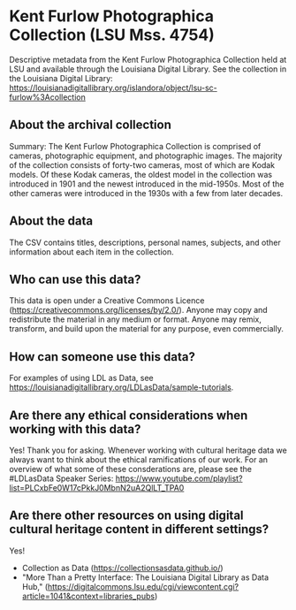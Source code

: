 # Kent Furlow Photographica Collection (LSU Mss. 4754)
Descriptive metadata from the Kent Furlow Photographica Collection held at LSU and available through the Louisiana Digital Library. See the collection in the Louisiana Digital Library: https://louisianadigitallibrary.org/islandora/object/lsu-sc-furlow%3Acollection

## About the archival collection
Summary: The Kent Furlow Photographica Collection is comprised of cameras, photographic equipment, and photographic images. The majority of the collection consists of forty-two cameras, most of which are Kodak models. Of these Kodak cameras, the oldest model in the collection was introduced in 1901 and the newest introduced in the mid-1950s. Most of the other cameras were introduced in the 1930s with a few from later decades.

## About the data 
The CSV contains titles, descriptions, personal names, subjects, and other information about each item in the collection. 

## Who can use this data? 
This data is open under a Creative Commons Licence (https://creativecommons.org/licenses/by/2.0/). Anyone may copy and redistribute the material in any medium or format. Anyone may remix, transform, and build upon the material for any purpose, even commercially.

## How can someone use this data?
For examples of using LDL as Data, see https://louisianadigitallibrary.org/LDLasData/sample-tutorials.

## Are there any ethical considerations when working with this data?
Yes! Thank you for asking. Whenever working with cultural heritage data we always want to think about the ethical ramifications of our work. For an overview of what some of these consderations are, please see the #LDLasData Speaker Series: https://www.youtube.com/playlist?list=PLCxbFe0W17cPkkJ0MbnN2uA2QlLT_TPA0

## Are there other resources on using digital cultural heritage content in different settings?
Yes!  
- Collection as Data (https://collectionsasdata.github.io/) 
- "More Than a Pretty Interface: The Louisiana Digital Library as Data Hub," (https://digitalcommons.lsu.edu/cgi/viewcontent.cgi?article=1041&context=libraries_pubs) 
